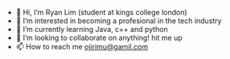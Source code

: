 - 👋 Hi, I’m Ryan Lim (student at kings college london)
- 👀 I’m interested in becoming a profesional in the tech industry
- 🌱 I’m currently learning Java, c++ and python
- 💞️ I’m looking to collaborate on anything! hit me up
- 📫 How to reach me ojirimu@gamil.com

<!---
Oj1L1m/Oj1L1m is a ✨ special ✨ repository because its `README.md` (this file) appears on your GitHub profile.
You can click the Preview link to take a look at your changes.
--->
